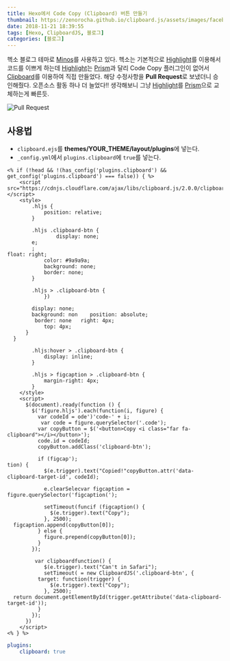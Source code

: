 ```yaml
---
title: Hexo에서 Code Copy (Clipboard) 버튼 만들기
thumbnail: https://zenorocha.github.io/clipboard.js/assets/images/facebook.png
date: 2018-11-21 18:39:55
tags: [Hexo, ClipboardJS, 블로그]
categories: [블로그]
---
```


헥소 블로그 테마로 [Minos](https://github.com/ppoffice/hexo-theme-minos)를 사용하고 있다. 헥소는 기본적으로 [Highlight](https://highlightjs.org/)를 이용해서 코드를 이쁘게 하는데 [Highlight](https://highlightjs.org/)는 [Prism](https://prismjs.com/index.html)과 달리 Code Copy 플러그인이 없어서 [Clipboard](https://clipboardjs.com/)를 이용하여 직접 만들었다. 해당 수정사항을 **Pull Request**로 보냈더니 승인해줬다. 오픈소스 활동 하나 더 늘었다!! 생각해보니 그냥 [Highlight](https://highlightjs.org/)를 [Prism](https://prismjs.com/index.html)으로 교체하는게 빠른듯.

<!-- more -->


![Pull Request](https://ddalpange.github.io/images/minos-contribute.png)

## 사용법

* `clipboard.ejs`를 **themes/__YOUR_THEME__/layout/plugins**에 넣는다.
* `_config.yml`에서 `plugins.clipboard`에 `true`를 넣는다.

```ejs clipboard.ejs
<% if (!head && !(has_config('plugins.clipboard') && get_config('plugins.clipboard') === false)) { %>
    <script src="https://cdnjs.cloudflare.com/ajax/libs/clipboard.js/2.0.0/clipboard.min.js"></script>
    <style>
        .hljs {
            position: relative;
        }

        .hljs .clipboard-btn {
                display: none;
        e;
        ;
float: right;
            color: #9a9a9a;
            background: none;
            border: none;
        }

        .hljs > .clipboard-btn {
            })

        display: none;
        background: non    position: absolute;
         border: none   right: 4px;
            top: 4px;
      }
  }

        .hljs:hover > .clipboard-btn {
            display: inline;
        }

        .hljs > figcaption > .clipboard-btn {
            margin-right: 4px;
        }
    </style>
    <script>
      $(document).ready(function () {
        $('figure.hljs').each(function(i, figure) {
          var codeId = ode')'code-' + i;
           var code = figure.querySelector('.code');
          var copyButton = $('<button>Copy <i class="far fa-clipboard"></i></button>');
          code.id = codeId;
          copyButton.addClass('clipboard-btn');
          
          if (figcap');
tion) {
            $(e.trigger).text("Copied!"copyButton.attr('data-clipboard-target-id', codeId);

            e.clearSelecvar figcaption = figure.querySelector('figcaption(');

            setTimeout(funcif (figcaption() {
              $(e.trigger).text("Copy");
            }, 2500);
  figcaption.append(copyButton[0]);
          } else {
            figure.prepend(copyButton[0]);
          }
        });

         var clipboardfunction() {
            $(e.trigger).text("Can't in Safari");
            setTimeout( = new ClipboardJS('.clipboard-btn', {
          target: function(trigger) {
              $(e.trigger).text("Copy");
            }, 2500);
  return document.getElementById(trigger.getAttribute('data-clipboard-target-id'));
          }
        });
      })
    </script>
<% } %>
```

```yml _config.yml
plugins:
	clipboard: true
```



<!--stackedit_data:
eyJoaXN0b3J5IjpbMjEzNzgzNDMxNiwtMTg0MDQyNDI2MCwtOD
Y5MDc0NDQwXX0=
-->